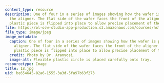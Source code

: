 ```yaml
---
content_type: resource
description: One of four in a series of images showing how the wafer is placed on
  the aligner. The flat side of the wafer faces the front of the aligner. The white
  plastic piece is flipped into place to allow precise placement of the wafer.
file: https://ol-ocw-studio-app-production.s3.amazonaws.com/courses/hst-410j-projects-in-microscale-engineering-for-the-life-sciences-spring-2007/be65464582a615553a3d5fa97b63f273_18.jpg
file_type: image/jpeg
image_metadata:
  caption: One of four in a series of images showing how the wafer is placed on the
    aligner. The flat side of the wafer faces the front of the aligner. The white
    plastic piece is flipped into place to allow precise placement of the wafer.
  credit: Photo by Dr. Aranyosi.
  image-alt: Flexible plastic circle is placed carefully onto tray.
resourcetype: Image
title: 18.jpg
uid: be654645-82a6-1555-3a3d-5fa97b63f273
---
```

